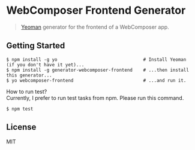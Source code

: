 # WebComposer Frontend Generator

> [Yeoman](http://yeoman.io) generator for the frontend of a WebComposer app. 

## Getting Started

```
$ npm install -g yo                                # Install Yeoman (if you don't have it yet)...
$ npm install -g generator-webcomposer-frontend    # ...then install this generator...
$ yo webcomposer-frontend                          # ...and run it.
```

How to run test?  
Currently, I prefer to run test tasks from npm. Please run this command.
```
$ npm test
```

## License

MIT
